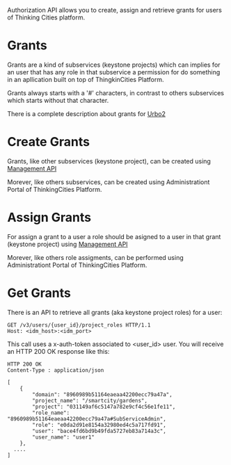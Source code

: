 Authorization API allows you to create, assign and retrieve grants for users of Thinking Cities platform.

# Grants

Grants are a kind of subservices (keystone projects) which can implies for an user that has any role in that subservice a permission for do something in an apllication built on top of ThingkinCities Platform.


Grants always starts with a '#' characters, in contrast to others subservices which starts without that character.

There is a complete description about grants for [Urbo2](https://github.com/telefonicasc/urbo2/blob/master/docs/grants.md)


# Create Grants

Grants, like other subservices (keystone project), can be created using [Management API](https://thinking-cities.readthedocs.io/en/latest/management_api/index.html#create-subservice)

Morever, like others subservices, can be created using Administrationt Portal of ThinkingCities Platform.


# Assign Grants

For assign a grant to a user a role should be asigned to a user in that grant (keystone project) using [Management API](https://orchestrator2.docs.apiary.io/#reference/orchestrator/user-role-assigment/assign-role-to-user)

Morever, like others role assigments, can be performed using Administrationt Portal of ThinkingCities Platform.


# Get Grants

There is an API to retrieve all grants (aka keystone project roles) for a user:


```
GET /v3/users/{user_id}/project_roles HTTP/1.1
Host: <idm_host>:<idm_port>

```

This call uses a x-auth-token associated to <user_id> user.
You will receive an HTTP 200 OK response like this:

```
HTTP 200 OK
Content-Type : application/json

[
    {
        "domain": "8960989b51164eaeaa42200ecc79a47a",
        "project_name": "/smartcity/gardens",
        "project": "031149af6c5147a782e9cf4c56e1fe11",
        "role_name": "8960989b51164eaeaa42200ecc79a47a#SubServiceAdmin",
        "role": "e0da2d91e8154a32980ed4c5a717fd91",
        "user": "bace4fd6bd9b49fda5727eb83a714a3c",
        "user_name": "user1"
    },
  ....
]
```
